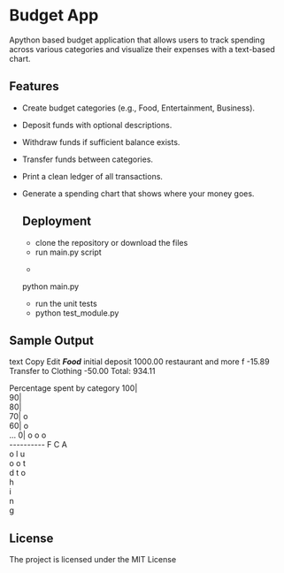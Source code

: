 # Budget App

Apython based budget application that allows users to track spending across various categories and visualize their expenses with a text-based chart.

## Features
- Create budget categories (e.g., Food, Entertainment, Business).
- Deposit funds with optional descriptions.
- Withdraw funds if sufficient balance exists.
- Transfer funds between categories.
- Print a clean ledger of all transactions.
- Generate a spending chart that shows where your money goes.

  ## Deployment
  - clone the repository or download the files
  - run main.py script
  -  ```bash
   python main.py
  - run the unit tests
  -   python test_module.py
 
## Sample Output
text
Copy
Edit
*************Food*************
initial deposit        1000.00
restaurant and more f   -15.89
Transfer to Clothing    -50.00
Total: 934.11

Percentage spent by category
100|          
 90|          
 80|          
 70|    o     
 60|    o     
 ...
  0| o  o  o  
    ----------
     F  C  A  
     o  l  u  
     o  o  t  
     d  t  o  
        h     
        i     
        n     
        g    


## License
The project is licensed under the MIT License
